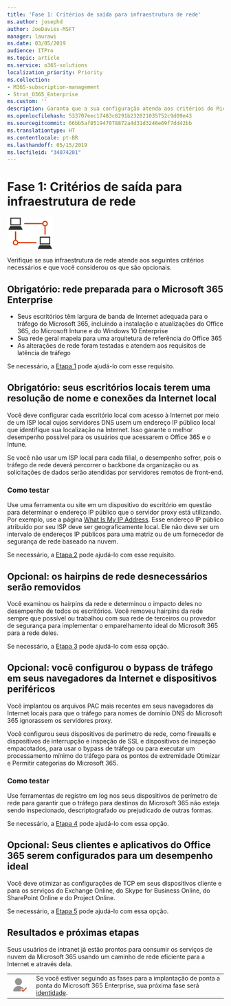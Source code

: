 ```yaml
---
title: 'Fase 1: Critérios de saída para infraestrutura de rede'
ms.author: josephd
author: JoeDavies-MSFT
manager: laurawi
ms.date: 03/05/2019
audience: ITPro
ms.topic: article
ms.service: o365-solutions
localization_priority: Priority
ms.collection:
- M365-subscription-management
- Strat_O365_Enterprise
ms.custom: ''
description: Garanta que a sua configuração atenda aos critérios do Microsoft 365 Enterprise para a infraestrutura de rede.
ms.openlocfilehash: 533707eec17483c8291b232821035752c9d09e43
ms.sourcegitcommit: 66bb5af851947078872a4d31d3246e69f7dd42bb
ms.translationtype: HT
ms.contentlocale: pt-BR
ms.lasthandoff: 05/15/2019
ms.locfileid: "34074201"
---
```

# <a name="phase-1-networking-infrastructure-exit-criteria"></a>Fase 1: Critérios de saída para infraestrutura de rede

![](./media/deploy-foundation-infrastructure/networking_icon-small.png)

Verifique se sua infraestrutura de rede atende aos seguintes critérios necessários e que você considerou os que são opcionais.

<a name="crit-networking-step1"></a>
## <a name="required-your-network-is-ready-for-microsoft-365-enterprise"></a>Obrigatório: rede preparada para o Microsoft 365 Enterprise

- Seus escritórios têm largura de banda de Internet adequada para o tráfego do Microsoft 365, incluindo a instalação e atualizações do Office 365, do Microsoft Intune e do Windows 10 Enterprise
- Sua rede geral mapeia para uma arquitetura de referência do Office 365
- As alterações de rede foram testadas e atendem aos requisitos de latência de tráfego 

Se necessário, a [Etapa 1](networking-provide-bandwidth-cloud-services.md) pode ajudá-lo com esse requisito.

<a name="crit-networking-step2"></a>
## <a name="required-your-local-offices-have-local-internet-connections-and-name-resolution"></a>Obrigatório: seus escritórios locais terem uma resolução de nome e conexões da Internet local

Você deve configurar cada escritório local com acesso à Internet por meio de um ISP local cujos servidores DNS usem um endereço IP público local que identifique sua localização na Internet. Isso garante o melhor desempenho possível para os usuários que acessarem o Office 365 e o Intune.

Se você não usar um ISP local para cada filial, o desempenho sofrer, pois o tráfego de rede deverá percorrer o backbone da organização ou as solicitações de dados serão atendidas por servidores remotos de front-end.

### <a name="how-to-test"></a>Como testar
Use uma ferramenta ou site em um dispositivo do escritório em questão para determinar o endereço IP público que o servidor proxy está utilizando. Por exemplo, use a página [What Is My IP Address](https://www.whatismypublicip.com/). Esse endereço IP público atribuído por seu ISP deve ser geograficamente local. Ele não deve ser um intervalo de endereços IP públicos para uma matriz ou de um fornecedor de segurança de rede baseado na nuvem.

Se necessário, a [Etapa 2](networking-dns-resolution-same-location.md) pode ajudá-lo com esse requisito.

<a name="crit-networking-step3"></a>
## <a name="optional-unneeded-network-hairpins-are-removed"></a>Opcional: os hairpins de rede desnecessários serão removidos

Você examinou os hairpins da rede e determinou o impacto deles no desempenho de todos os escritórios. Você removeu hairpins da rede sempre que possível ou trabalhou com sua rede de terceiros ou provedor de segurança para implementar o emparelhamento ideal do Microsoft 365 para a rede deles.

Se necessário, a [Etapa 3](networking-avoid-network-hairpins.md) pode ajudá-lo com essa opção.


<a name="crit-networking-step4"></a>
## <a name="optional-you-have-configured-traffic-bypass-on-your-internet-browsers-and-edge-devices"></a>Opcional: você configurou o bypass de tráfego em seus navegadores da Internet e dispositivos periféricos

Você implantou os arquivos PAC mais recentes em seus navegadores da Internet locais para que o tráfego para nomes de domínio DNS do Microsoft 365 ignorassem os servidores proxy.

Você configurou seus dispositivos de perímetro de rede, como firewalls e dispositivos de interrupção e inspeção de SSL e dispositivos de inspeção empacotados, para usar o bypass de tráfego ou para executar um processamento mínimo do tráfego para os pontos de extremidade Otimizar e Permitir categorias do Microsoft 365.


### <a name="how-to-test"></a>Como testar

Use ferramentas de registro em log nos seus dispositivos de perímetro de rede para garantir que o tráfego para destinos do Microsoft 365 não esteja sendo inspecionado, descriptografado ou prejudicado de outras formas.

Se necessário, a [Etapa 4](networking-configure-proxies-firewalls.md) pode ajudá-lo com essa opção.


<a name="crit-networking-step5"></a>
## <a name="optional-your-clients-and-office-365-applications-are-configured-for-optimal-performance"></a>Opcional: Seus clientes e aplicativos do Office 365 serem configurados para um desempenho ideal

Você deve otimizar as configurações de TCP em seus dispositivos cliente e para os serviços do Exchange Online, do Skype for Business Online, do SharePoint Online e do Project Online.

Se necessário, a [Etapa 5](networking-optimize-tcp-performance.md) pode ajudá-lo com essa opção.

## <a name="results-and-next-steps"></a>Resultados e próximas etapas

Seus usuários de intranet já estão prontos para consumir os serviços de nuvem da Microsoft 365 usando um caminho de rede eficiente para a Internet e através dela.

|||
|:-------|:-----|
|![](./media/deploy-foundation-infrastructure/identity_icon-small.png)| Se você estiver seguindo as fases para a implantação de ponta a ponta do Microsoft 365 Enterprise, sua próxima fase será [identidade](identity-infrastructure.md). |
